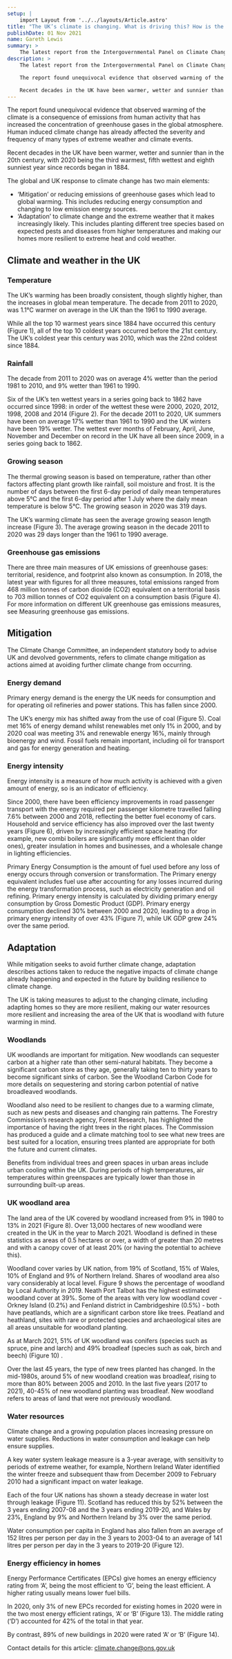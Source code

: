 ```yaml
---
setup: |
    import Layout from '../../layouts/Article.astro'
title: "The UK’s climate is changing. What is driving this? How is the UK responding?"
publishDate: 01 Nov 2021
name: Gareth Lewis
summary: >
    The latest report from the Intergovernmental Panel on Climate Change (IPCC), a United Nations body providing science-led comprehensive assessments of climate change science, found that climate change is already happening, with global surface temperatures between 2001 and 2020 around 1°C higher than during 1850 to 1900, and that this is having effects across the world and in the UK including making extreme weather events more likely.
description: >
    The latest report from the Intergovernmental Panel on Climate Change (IPCC), a United Nations body providing science-led comprehensive assessments of climate change science, found that climate change is already happening, with global surface temperatures between 2001 and 2020 around 1°C higher than during 1850 to 1900, and that this is having effects across the world and in the UK including making extreme weather events more likely.

    The report found unequivocal evidence that observed warming of the climate is a consequence of emissions from human activity that has increased the concentration of greenhouse gases in the global atmosphere. Human induced climate change has already affected the severity and frequency of many types of extreme weather and climate events.

    Recent decades in the UK have been warmer, wetter and sunnier than in the 20th century, with 2020 being the third warmest, fifth wettest and eighth sunniest year since records began in 1884.
---
```


<!-- The latest report from the Intergovernmental Panel on Climate Change (IPCC), a United Nations body providing science-led comprehensive assessments of climate change science, found that climate change is already happening, with global surface temperatures between 2001 and 2020 around 1°C higher than during 1850 to 1900, and that this is having effects across the world and in the UK including making extreme weather events more likely. -->

The report found unequivocal evidence that observed warming of the climate is a consequence of emissions from human activity that has increased the concentration of greenhouse gases in the global atmosphere. Human induced climate change has already affected the severity and frequency of many types of extreme weather and climate events.

Recent decades in the UK have been warmer, wetter and sunnier than in the 20th century, with 2020 being the third warmest, fifth wettest and eighth sunniest year since records began in 1884.

The global and UK response to climate change has two main elements:
* ‘Mitigation’ or reducing emissions of greenhouse gases which lead to global warming. This includes reducing energy consumption and changing to low emission energy sources.
* ‘Adaptation’ to climate change and the extreme weather that it makes increasingly likely. This includes planting different tree species based on expected pests and diseases from higher temperatures and making our homes more resilient to extreme heat and cold weather.

## Climate and weather in the UK

### Temperature

The UK’s warming has been broadly consistent, though slightly higher, than the increases in global mean temperature. The decade from 2011 to 2020, was 1.1°C warmer on average in the UK than the 1961 to 1990 average.

While all the top 10 warmest years since 1884 have occurred this century (Figure 1), all of the top 10 coldest years occurred before the 21st century. The UK’s coldest year this century was 2010, which was the 22nd coldest since 1884.

### Rainfall

The decade from 2011 to 2020 was on average 4% wetter than the period 1981 to 2010, and 9% wetter than 1961 to 1990.

Six of the UK’s ten wettest years in a series going back to 1862 have occurred since 1998: in order of the wettest these were 2000, 2020, 2012, 1998, 2008 and 2014 (Figure 2). For the decade 2011 to 2020, UK summers have been on average 17% wetter than 1961 to 1990 and the UK winters have been 19% wetter. The wettest ever months of February, April, June, November and December on record in the UK have all been since 2009, in a series going back to 1862.

### Growing season

The thermal growing season is based on temperature, rather than other factors affecting plant growth like rainfall, soil moisture and frost. It is the number of days between the first 6-day period of daily mean temperatures above 5°C and the first 6-day period after 1 July where the daily mean temperature is below 5°C. The growing season in 2020 was 319 days.

The UK’s warming climate has seen the average growing season length increase (Figure 3). The average growing season in the decade 2011 to 2020 was 29 days longer than the 1961 to 1990 average.

### Greenhouse gas emissions

There are three main measures of UK emissions of greenhouse gases: territorial, residence, and footprint also known as consumption. In 2018, the latest year with figures for all three measures, total emissions ranged from 468 million tonnes of carbon dioxide (CO2) equivalent on a territorial basis to 703 million tonnes of CO2 equivalent on a consumption basis (Figure 4). For more information on different UK greenhouse gas emissions measures, see Measuring greenhouse gas emissions.

## Mitigation

The Climate Change Committee, an independent statutory body to advise UK and devolved governments, refers to climate change mitigation as actions aimed at avoiding further climate change from occurring.

### Energy demand

Primary energy demand is the energy the UK needs for consumption and for operating oil refineries and power stations. This has fallen since 2000.

The UK’s energy mix has shifted away from the use of coal (Figure 5). Coal met 16% of energy demand whilst renewables met only 1% in 2000, and by 2020 coal was meeting 3% and renewable energy 16%, mainly through bioenergy and wind. Fossil fuels remain important, including oil for transport and gas for energy generation and heating.

### Energy intensity

Energy intensity is a measure of how much activity is achieved with a given amount of energy, so is an indicator of efficiency.

Since 2000, there have been efficiency improvements in road passenger transport with the energy required per passenger kilometre travelled falling 7.6% between 2000 and 2018, reflecting the better fuel economy of cars. Household and service efficiency has also improved over the last twenty years (Figure 6), driven by increasingly efficient space heating (for example, new combi boilers are significantly more efficient than older ones), greater insulation in homes and businesses, and a wholesale change in lighting efficiencies.

Primary Energy Consumption is the amount of fuel used before any loss of energy occurs through conversion or transformation. The Primary energy equivalent includes fuel use after accounting for any losses incurred during the energy transformation process, such as electricity generation and oil refining. Primary energy intensity is calculated by dividing primary energy consumption by Gross Domestic Product (GDP). Primary energy consumption declined 30% between 2000 and 2020, leading to a drop in primary energy intensity of over 43% (Figure 7), while UK GDP grew 24% over the same period.

## Adaptation

While mitigation seeks to avoid further climate change, adaptation describes actions taken to reduce the negative impacts of climate change already happening and expected in the future by building resilience to climate change.

The UK is taking measures to adjust to the changing climate, including adapting homes so they are more resilient, making our water resources more resilient and increasing the area of the UK that is woodland with future warming in mind.

### Woodlands

UK woodlands are important for mitigation. New woodlands can sequester carbon at a higher rate than other semi-natural habitats. They become a significant carbon store as they age, generally taking ten to thirty years to become significant sinks of carbon. See the Woodland Carbon Code for more details on sequestering and storing carbon potential of native broadleaved woodlands.

Woodland also need to be resilient to changes due to a warming climate, such as new pests and diseases and changing rain patterns. The Forestry Commission’s research agency, Forest Research, has highlighted the importance of having the right trees in the right places. The Commission has produced a guide and a climate matching tool to see what new trees are best suited for a location, ensuring trees planted are appropriate for both the future and current climates.

Benefits from individual trees and green spaces in urban areas include urban cooling within the UK. During periods of high temperatures, air temperatures within greenspaces are typically lower than those in surrounding built-up areas.

### UK woodland area

The land area of the UK covered by woodland increased from 9% in 1980 to 13% in 2021 (Figure 8). Over 13,000 hectares of new woodland were created in the UK in the year to March 2021. Woodland is defined in these statistics as areas of 0.5 hectares or over, a width of greater than 20 metres and with a canopy cover of at least 20% (or having the potential to achieve this).

Woodland cover varies by UK nation, from 19% of Scotland, 15% of Wales, 10% of England and 9% of Northern Ireland. Shares of woodland area also vary considerably at local level. Figure 9 shows the percentage of woodland by Local Authority in 2019. Neath Port Talbot has the highest estimated woodland cover at 39%. Some of the areas with very low woodland cover - Orkney Island (0.2%) and Fenland district in Cambridgeshire (0.5%) - both have peatlands, which are a significant carbon store like trees. Peatland and heathland, sites with rare or protected species and archaeological sites are all areas unsuitable for woodland planting.

As at March 2021, 51% of UK woodland was conifers (species such as spruce, pine and larch) and 49% broadleaf (species such as oak, birch and beech) (Figure 10) .

Over the last 45 years, the type of new trees planted has changed. In the mid-1980s, around 5% of new woodland creation was broadleaf, rising to more than 80% between 2005 and 2010. In the last five years (2017 to 2021), 40-45% of new woodland planting was broadleaf. New woodland refers to areas of land that were not previously woodland.

### Water resources

Climate change and a growing population places increasing pressure on water supplies. Reductions in water consumption and leakage can help ensure supplies.

A key water system leakage measure is a 3-year average, with sensitivity to periods of extreme weather, for example, Northern Ireland Water identified the winter freeze and subsequent thaw from December 2009 to February 2010 had a significant impact on water leakage.

Each of the four UK nations has shown a steady decrease in water lost through leakage (Figure 11). Scotland has reduced this by 52% between the 3 years ending 2007-08 and the 3 years ending 2019-20, and Wales by 23%, England by 9% and Northern Ireland by 3% over the same period.

Water consumption per capita in England has also fallen from an average of 152 litres per person per day in the 3 years to 2003-04 to an average of 141 litres per person per day in the 3 years to 2019-20 (Figure 12).

### Energy efficiency in homes

Energy Performance Certificates (EPCs) give homes an energy efficiency rating from ‘A’, being the most efficient to ‘G’, being the least efficient. A higher rating usually means lower fuel bills.

In 2020, only 3% of new EPCs recorded for existing homes in 2020 were in the two most energy efficient ratings, ‘A’ or ‘B’ (Figure 13). The middle rating (‘D’) accounted for 42% of the total in that year.

By contrast, 89% of new buildings in 2020 were rated ‘A’ or ‘B’ (Figure 14).

Contact details for this article: climate.change@ons.gov.uk